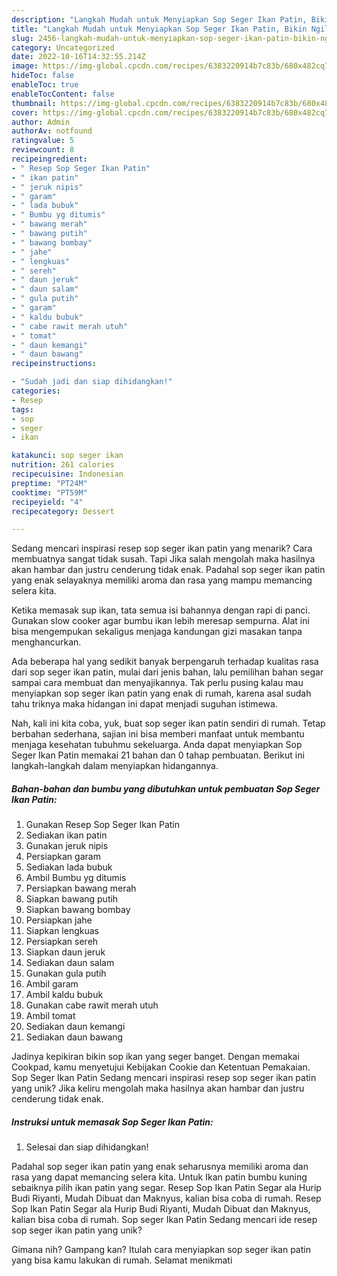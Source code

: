 ```yaml
---
description: "Langkah Mudah untuk Menyiapkan Sop Seger Ikan Patin, Bikin Ngiler"
title: "Langkah Mudah untuk Menyiapkan Sop Seger Ikan Patin, Bikin Ngiler"
slug: 2456-langkah-mudah-untuk-menyiapkan-sop-seger-ikan-patin-bikin-ngiler
category: Uncategorized
date: 2022-10-16T14:32:55.214Z
image: https://img-global.cpcdn.com/recipes/6383220914b7c83b/680x482cq70/sop-seger-ikan-patin-foto-resep-utama.jpg
hideToc: false
enableToc: true
enableTocContent: false
thumbnail: https://img-global.cpcdn.com/recipes/6383220914b7c83b/680x482cq70/sop-seger-ikan-patin-foto-resep-utama.jpg
cover: https://img-global.cpcdn.com/recipes/6383220914b7c83b/680x482cq70/sop-seger-ikan-patin-foto-resep-utama.jpg
author: Admin
authorAv: notfound
ratingvalue: 5
reviewcount: 8
recipeingredient:
- " Resep Sop Seger Ikan Patin"
- " ikan patin"
- " jeruk nipis"
- " garam"
- " lada bubuk"
- " Bumbu yg ditumis"
- " bawang merah"
- " bawang putih"
- " bawang bombay"
- " jahe"
- " lengkuas"
- " sereh"
- " daun jeruk"
- " daun salam"
- " gula putih"
- " garam"
- " kaldu bubuk"
- " cabe rawit merah utuh"
- " tomat"
- " daun kemangi"
- " daun bawang"
recipeinstructions:

- "Sudah jadi dan siap dihidangkan!"
categories:
- Resep
tags:
- sop
- seger
- ikan

katakunci: sop seger ikan 
nutrition: 261 calories
recipecuisine: Indonesian
preptime: "PT24M"
cooktime: "PT59M"
recipeyield: "4"
recipecategory: Dessert

---
```



Sedang mencari inspirasi resep sop seger ikan patin yang menarik? Cara membuatnya sangat tidak susah. Tapi Jika salah mengolah maka hasilnya akan hambar dan justru cenderung tidak enak. Padahal sop seger ikan patin yang enak selayaknya memiliki aroma dan rasa yang mampu memancing selera kita.


Ketika memasak sup ikan, tata semua isi bahannya dengan rapi di panci. Gunakan slow cooker agar bumbu ikan lebih meresap sempurna. Alat ini bisa mengempukan sekaligus menjaga kandungan gizi masakan tanpa menghancurkan.

Ada beberapa hal yang sedikit banyak berpengaruh terhadap kualitas rasa dari sop seger ikan patin, mulai dari jenis bahan, lalu pemilihan bahan segar sampai cara membuat dan menyajikannya. Tak perlu pusing kalau mau menyiapkan sop seger ikan patin yang enak di rumah, karena asal sudah tahu triknya maka hidangan ini dapat menjadi suguhan istimewa.


Nah, kali ini kita coba, yuk, buat sop seger ikan patin sendiri di rumah. Tetap berbahan sederhana, sajian ini bisa memberi manfaat untuk membantu menjaga kesehatan tubuhmu sekeluarga. Anda dapat menyiapkan Sop Seger Ikan Patin memakai 21 bahan dan 0 tahap pembuatan. Berikut ini langkah-langkah dalam menyiapkan hidangannya.

<!--inarticleads1-->

##### Bahan-bahan dan bumbu yang dibutuhkan untuk pembuatan Sop Seger Ikan Patin:

1. Gunakan  Resep Sop Seger Ikan Patin
1. Sediakan  ikan patin
1. Gunakan  jeruk nipis
1. Persiapkan  garam
1. Sediakan  lada bubuk
1. Ambil  Bumbu yg ditumis
1. Persiapkan  bawang merah
1. Siapkan  bawang putih
1. Siapkan  bawang bombay
1. Persiapkan  jahe
1. Siapkan  lengkuas
1. Persiapkan  sereh
1. Siapkan  daun jeruk
1. Sediakan  daun salam
1. Gunakan  gula putih
1. Ambil  garam
1. Ambil  kaldu bubuk
1. Gunakan  cabe rawit merah utuh
1. Ambil  tomat
1. Sediakan  daun kemangi
1. Sediakan  daun bawang


Jadinya kepikiran bikin sop ikan yang seger banget. Dengan memakai Cookpad, kamu menyetujui Kebijakan Cookie dan Ketentuan Pemakaian. Sop Seger Ikan Patin Sedang mencari inspirasi resep sop seger ikan patin yang unik? Jika keliru mengolah maka hasilnya akan hambar dan justru cenderung tidak enak. 

<!--inarticleads2-->

##### Instruksi untuk memasak Sop Seger Ikan Patin:


1. Selesai dan siap dihidangkan!

Padahal sop seger ikan patin yang enak seharusnya memiliki aroma dan rasa yang dapat memancing selera kita. Untuk Ikan patin bumbu kuning sebaiknya pilih ikan patin yang segar. Resep Sop Ikan Patin Segar ala Hurip Budi Riyanti, Mudah Dibuat dan Maknyus, kalian bisa coba di rumah. Resep Sop Ikan Patin Segar ala Hurip Budi Riyanti, Mudah Dibuat dan Maknyus, kalian bisa coba di rumah. Sop seger Ikan Patin Sedang mencari ide resep sop seger ikan patin yang unik? 

Gimana nih? Gampang kan? Itulah cara menyiapkan sop seger ikan patin yang bisa kamu lakukan di rumah. Selamat menikmati
